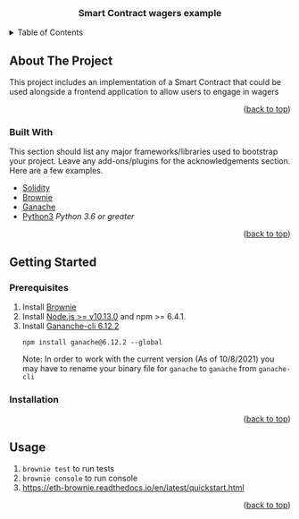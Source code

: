 <!-- PROJECT LOGO -->
<br />
<div align="center">
  <h3 align="center">Smart Contract wagers example</h3>
</div>

<!-- TABLE OF CONTENTS -->
<details>
  <summary>Table of Contents</summary>
  <ol>
    <li>
      <a href="#about-the-project">About The Project</a>
      <ul>
        <li><a href="#built-with">Built With</a></li>
      </ul>
    </li>
    <li>
      <a href="#getting-started">Getting Started</a>
      <ul>
        <li><a href="#prerequisites">Prerequisites</a></li>
        <li><a href="#installation">Installation</a></li>
      </ul>
    </li>
    <li><a href="#usage">Usage</a></li>
  </ol>
</details>

<!-- ABOUT THE PROJECT -->

## About The Project

This project includes an implementation of a Smart Contract that could be used alongside a frontend application to allow users to engage in wagers

<p align="right">(<a href="#top">back to top</a>)</p>

### Built With

This section should list any major frameworks/libraries used to bootstrap your project. Leave any add-ons/plugins for the acknowledgements section. Here are a few examples.

- [Solidity](https://github.com/ethereum/solidity)
- [Brownie](https://github.com/eth-brownie/brownie)
- [Ganache](https://github.com/trufflesuite/ganache)
- [Python3](https://www.python.org/downloads/) _Python 3.6 or greater_

<p align="right">(<a href="#top">back to top</a>)</p>

<!-- GETTING STARTED -->

## Getting Started

### Prerequisites

1. Install [Brownie](https://github.com/eth-brownie/brownie#installation)
2. Install [Node.js >= v10.13.0](https://nodejs.org/en/about/releases/) and npm >= 6.4.1.
3. Install [Gananche-cli 6.12.2](https://github.com/trufflesuite/ganache#command-line-use)
   ```
   npm install ganache@6.12.2 --global
   ```
   Note: In order to work with the current version (As of 10/8/2021) you may have to rename your binary file for `ganache` to `ganache` from `ganache- cli`

### Installation

<p align="right">(<a href="#top">back to top</a>)</p>

## Usage

1. `brownie test` to run tests
2. `brownie console` to run console
3. https://eth-brownie.readthedocs.io/en/latest/quickstart.html

<p align="right">(<a href="#top">back to top</a>)</p>
